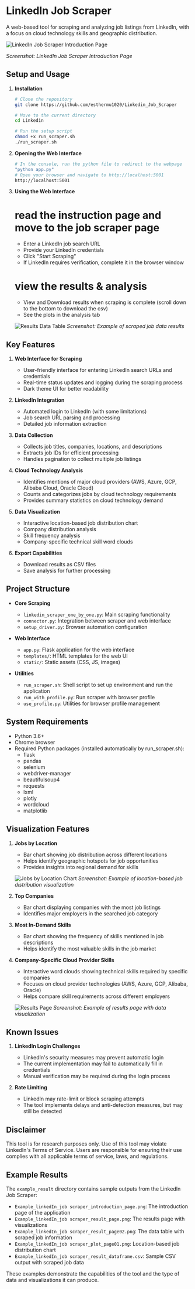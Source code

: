 # LinkedIn Job Scraper

A web-based tool for scraping and analyzing job listings from LinkedIn, with a focus on cloud technology skills and geographic distribution.

![LinkedIn Job Scraper Introduction Page](example_result/Example_linkedIn_job%20scraper_introduction_page.png)

*Screenshot: LinkedIn Job Scraper Introduction Page*

## Setup and Usage

1. **Installation**
   ```bash
   # Clone the repository
   git clone https://github.com/esthermu1020/Linkedin_Job_Scraper

   # Move to the current directory
   cd Linkedin

   # Run the setup script
   chmod +x run_scraper.sh
   ./run_scraper.sh
   ```

2. **Opening the Web Interface**
   ```bash
   # In the console, run the python file to redirect to the webpage
   "python app.py"
   # Open your browser and navigate to http://localhost:5001
   http://localhost:5001
   ```

3. **Using the Web Interface**
   # read the instruction page and move to the job scraper page
   - Enter a LinkedIn job search URL
   - Provide your LinkedIn credentials
   - Click "Start Scraping"
   - If LinkedIn requires verification, complete it in the browser window
   # view the results & analysis
   - View and Download results when scraping is complete (scroll down to the bottom to download the csv)
   - See the plots in the analysis tab

   ![Results Data Table](example_result/Example_linkedIn_job%20scraper_result_page02.png)
   *Screenshot: Example of scraped job data results*

## Key Features

1. **Web Interface for Scraping**
   - User-friendly interface for entering LinkedIn search URLs and credentials
   - Real-time status updates and logging during the scraping process
   - Dark theme UI for better readability

2. **LinkedIn Integration**
   - Automated login to LinkedIn (with some limitations)
   - Job search URL parsing and processing
   - Detailed job information extraction

3. **Data Collection**
   - Collects job titles, companies, locations, and descriptions
   - Extracts job IDs for efficient processing
   - Handles pagination to collect multiple job listings

4. **Cloud Technology Analysis**
   - Identifies mentions of major cloud providers (AWS, Azure, GCP, Alibaba Cloud, Oracle Cloud)
   - Counts and categorizes jobs by cloud technology requirements
   - Provides summary statistics on cloud technology demand

5. **Data Visualization**
   - Interactive location-based job distribution chart
   - Company distribution analysis
   - Skill frequency analysis
   - Company-specific technical skill word clouds

6. **Export Capabilities**
   - Download results as CSV files
   - Save analysis for further processing

## Project Structure

- **Core Scraping**
  - `linkedin_scraper_one_by_one.py`: Main scraping functionality
  - `connector.py`: Integration between scraper and web interface
  - `setup_driver.py`: Browser automation configuration

- **Web Interface**
  - `app.py`: Flask application for the web interface
  - `templates/`: HTML templates for the web UI
  - `static/`: Static assets (CSS, JS, images)

- **Utilities**
  - `run_scraper.sh`: Shell script to set up environment and run the application
  - `run_with_profile.py`: Run scraper with browser profile
  - `use_profile.py`: Utilities for browser profile management

## System Requirements

- Python 3.6+
- Chrome browser
- Required Python packages (installed automatically by run_scraper.sh):
  - flask
  - pandas
  - selenium
  - webdriver-manager
  - beautifulsoup4
  - requests
  - lxml
  - plotly
  - wordcloud
  - matplotlib
  

## Visualization Features

1. **Jobs by Location**
   - Bar chart showing job distribution across different locations
   - Helps identify geographic hotspots for job opportunities
   - Provides insights into regional demand for skills

   ![Jobs by Location Chart](example_result/Example_linkedIn_job%20scraper_plot_page01.png)
   *Screenshot: Example of location-based job distribution visualization*

2. **Top Companies**
   - Bar chart displaying companies with the most job listings
   - Identifies major employers in the searched job category

3. **Most In-Demand Skills**
   - Bar chart showing the frequency of skills mentioned in job descriptions
   - Helps identify the most valuable skills in the job market

4. **Company-Specific Cloud Provider Skills**
   - Interactive word clouds showing technical skills required by specific companies
   - Focuses on cloud provider technologies (AWS, Azure, GCP, Alibaba, Oracle)
   - Helps compare skill requirements across different employers

   ![Results Page](example_result/Example_linkedIn_job%20scraper_result_page.png)
   *Screenshot: Example of results page with data visualization*

## Known Issues

1. **LinkedIn Login Challenges**
   - LinkedIn's security measures may prevent automatic login
   - The current implementation may fail to automatically fill in credentials
   - Manual verification may be required during the login process

2. **Rate Limiting**
   - LinkedIn may rate-limit or block scraping attempts
   - The tool implements delays and anti-detection measures, but may still be detected

## Disclaimer

This tool is for research purposes only. Use of this tool may violate LinkedIn's Terms of Service. Users are responsible for ensuring their use complies with all applicable terms of service, laws, and regulations.
## Example Results

The `example_result` directory contains sample outputs from the LinkedIn Job Scraper:

- `Example_linkedIn_job scraper_introduction_page.png`: The introduction page of the application
- `Example_linkedIn_job scraper_result_page.png`: The results page with visualizations
- `Example_linkedIn_job scraper_result_page02.png`: The data table with scraped job information
- `Example_linkedIn_job scraper_plot_page01.png`: Location-based job distribution chart
- `Example_linkedIn_job scraper_result_dataframe.csv`: Sample CSV output with scraped job data

These examples demonstrate the capabilities of the tool and the type of data and visualizations it can produce.
